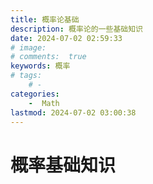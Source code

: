 ```yaml
---
title: 概率论基础
description: 概率论的一些基础知识
date: 2024-07-02 02:59:33
# image: 
# comments:  true
keywords: 概率
# tags:
    # - 
categories:
    -  Math
lastmod: 2024-07-02 03:00:38
---
```


# 概率基础知识
